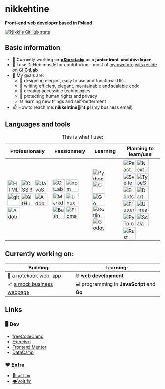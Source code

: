 # nikkehtine

**Front-end web developer based in Poland**

[![Nikki's GitHub stats](https://github-readme-stats.vercel.app/api?username=nikkehtine&show_icons=true&hide=stars,contribs&theme=dracula)](https://github.com/anuraghazra/github-readme-stats)

<!-- [![Top Langs](https://github-readme-stats.vercel.app/api/top-langs/?username=nikkehtine&layout=compact&theme=dark)](https://github.com/anuraghazra/github-readme-stats) -->

## Basic information

- 💼 Currently working for [**eStoreLabs**](https://www.estorelabs.com) as a **junior front-end developer**
- :fox_face: I use GitHub mostly for contribution - most of [my own projects reside on <img height="14px" alt="GitLab" src="https://cdn.jsdelivr.net/gh/devicons/devicon/icons/gitlab/gitlab-original.svg" /> **GitLab**](https://gitlab.com/nikkehtine)
- 🤩 My goals are:
  - 🤵 designing elegant, easy to use and functional UIs
  - 🏢 writing efficient, elegant, maintainable and scalable code
  - 🤝 creating accessible technologies
  - 🔐 protecting human rights and privacy
  - 🌐 learning new things and self-betterment
- 📫 How to reach me: **nikkehtine📧int.pl** (my business email)

## Languages and tools

<table>
<caption>This is what I use:</caption>
<thead>
  <tr>
    <th>Professionally</th>
    <th>Passionately</th>
    <th>Learning</th>
    <th>Planning to learn/use</th>
  </tr>
</thead>
<tbody>
  <tr>
    <td>
      <img height="40px" alt="HTML 5" src="https://cdn.jsdelivr.net/gh/devicons/devicon/icons/html5/html5-original-wordmark.svg" />
      <img height="40px" alt="CSS 3" src="https://cdn.jsdelivr.net/gh/devicons/devicon/icons/css3/css3-original-wordmark.svg" />
      <img height="40px" alt="JavaScript" src="https://cdn.jsdelivr.net/gh/devicons/devicon/icons/javascript/javascript-original.svg" />
      <img height="40px" alt="git" src="https://cdn.jsdelivr.net/gh/devicons/devicon/icons/git/git-original.svg" />
      <img height="40px" alt="GitHub" src="https://cdn.jsdelivr.net/gh/devicons/devicon/icons/github/github-original.svg" />
      <img height="40px" alt="Adobe Photoshop" src="https://cdn.jsdelivr.net/gh/devicons/devicon/icons/photoshop/photoshop-plain.svg" />
      <img height="40px" alt="Adobe Illustrator" src="https://cdn.jsdelivr.net/gh/devicons/devicon/icons/illustrator/illustrator-plain.svg" />
    </td>
    <td>
      <img height="40px" alt="GitLab" src="https://cdn.jsdelivr.net/gh/devicons/devicon/icons/gitlab/gitlab-original.svg" />
      <img height="40px" alt="npm" src="https://cdn.jsdelivr.net/gh/devicons/devicon/icons/npm/npm-original-wordmark.svg" />
      <img height="40px" alt="Markdown" src="https://cdn.jsdelivr.net/gh/devicons/devicon/icons/markdown/markdown-original.svg" />
      <img height="40px" alt="Linux" src="https://cdn.jsdelivr.net/gh/devicons/devicon/icons/linux/linux-original.svg" />
      <img height="40px" alt="Bash" src="https://cdn.jsdelivr.net/gh/devicons/devicon/icons/bash/bash-original.svg" />
      <img height="40px" alt="Figma" src="https://cdn.jsdelivr.net/gh/devicons/devicon/icons/figma/figma-original.svg" />
    </td>
    <td>
      <img height="40px" alt="Python" src="https://cdn.jsdelivr.net/gh/devicons/devicon/icons/python/python-original.svg" />
      <img height="40px" alt="C" src="https://cdn.jsdelivr.net/gh/devicons/devicon/icons/c/c-original.svg" />
      <img height="40px" alt="Go" src="https://cdn.jsdelivr.net/gh/devicons/devicon/icons/go/go-original.svg" />
      <img height="40px" alt="Kotlin" src="https://cdn.jsdelivr.net/gh/devicons/devicon/icons/kotlin/kotlin-original.svg" />
      <img height="40px" alt="Godot Engine" src="https://cdn.jsdelivr.net/gh/devicons/devicon/icons/godot/godot-original.svg" />
    </td>
    <td>
      <img height="40px" alt="React" src="https://cdn.jsdelivr.net/gh/devicons/devicon/icons/react/react-original.svg" />
      <img height="40px" alt="Next.js" src="https://cdn.jsdelivr.net/gh/devicons/devicon/icons/nextjs/nextjs-original.svg" />
      <img height="40px" alt="Svelte" src="https://cdn.jsdelivr.net/gh/devicons/devicon/icons/svelte/svelte-original.svg" />
      <img height="40px" alt="TypeScript" src="https://cdn.jsdelivr.net/gh/devicons/devicon/icons/typescript/typescript-original.svg" />
      <img height="40px" alt="Bootstrap" src="https://cdn.jsdelivr.net/gh/devicons/devicon/icons/bootstrap/bootstrap-original.svg" />
      <img height="40px" alt="Dart" src="https://cdn.jsdelivr.net/gh/devicons/devicon/icons/dart/dart-original.svg" />
      <img height="40px" alt="Flutter" src="https://cdn.jsdelivr.net/gh/devicons/devicon/icons/flutter/flutter-original.svg" />
      <img height="40px" alt="Unreal Engine" src="https://cdn.jsdelivr.net/gh/devicons/devicon/icons/unrealengine/unrealengine-original.svg" />
      <img height="40px" alt="PyTorch" src="https://cdn.jsdelivr.net/gh/devicons/devicon/icons/pytorch/pytorch-original.svg" />
      <img height="40px" alt="Scala" src="https://cdn.jsdelivr.net/gh/devicons/devicon/icons/scala/scala-original.svg" />
      <img height="40px" alt="Rust" src="https://cdn.jsdelivr.net/gh/devicons/devicon/icons/rust/rust-plain.svg" />
    </td>
  </tr>
</tbody>
</table>

## Currently working on:

| Building:                                                                                | Learning:                                           |
| ---------------------------------------------------------------------------------------- | --------------------------------------------------- |
| :notebook: [a notebook web-app](https://gitlab.com/nikkehtine/js-notes-app)              | :globe_with_meridians: **web development**          |
| :chart_with_upwards_trend: [ a mock business webpage](https://gitlab.com/nikkehtine/xzc) | :computer: programming in **JavaScript** and **Go** |

## Links

### :desktop_computer: Dev

- [freeCodeCamp](https://www.freecodecamp.org/nikkehtine)
- [Exercism](https://exercism.org/profiles/nikkehtine)
- [Frontend Mentor](https://www.frontendmentor.io/profile/nikkehtine)
- [DataCamp](https://app.datacamp.com/profile/nikkehtine)

### :heart: Extra

- [🎵Last.fm](https://www.last.fm/user/nikkehtine)
- [🌩Volt.fm](https://volt.fm/nikkehtine)
